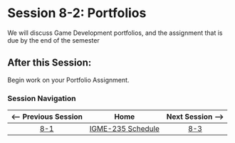 # Session 8-2: Portfolios

We will discuss Game Development portfolios, and the assignment that is due by the end of the semester

## After this Session:

Begin work on your Portfolio Assignment.

### Session Navigation

| <-- Previous Session |               Home                  | Next Session --> |
|:--------------------:|:-----------------------------------:|:----------------:|
|  [8-1](8-1.md)       | [IGME-235 Schedule](../schedule.md) |   [8-3](8-3.md)  |
